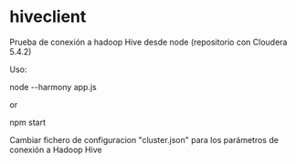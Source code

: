 # hiveclient
Prueba de conexión a hadoop Hive desde node (repositorio con Cloudera 5.4.2)

Uso:

node --harmony app.js

or 

npm start

Cambiar fichero de configuracion "cluster.json" para los parámetros de conexión a Hadoop Hive

